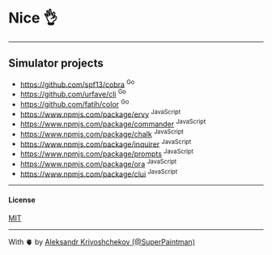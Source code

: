 # Nice 👌

---

## Simulator projects

- https://github.com/spf13/cobra <sup>Go</sup>
- https://github.com/urfave/cli <sup>Go</sup>
- https://github.com/fatih/color <sup>Go</sup>
- https://www.npmjs.com/package/ervy <sup>JavaScript</sup>
- https://www.npmjs.com/package/commander <sup>JavaScript</sup>
- https://www.npmjs.com/package/chalk <sup>JavaScript</sup>
- https://www.npmjs.com/package/inquirer <sup>JavaScript</sup>
- https://www.npmjs.com/package/prompts <sup>JavaScript</sup>
- https://www.npmjs.com/package/ora <sup>JavaScript</sup>
- https://www.npmjs.com/package/clui <sup>JavaScript</sup>

---

#### License

[MIT](./LICENSE)

---

With 🫀 by [Aleksandr Krivoshchekov (@SuperPaintman)](https://github.com/SuperPaintman)
